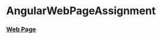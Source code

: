 # AngularWebPageAssignment

### **[Web Page](https://dilpreet1995.github.io/AngularWebPageAssignment/tree/gh-pages)**
